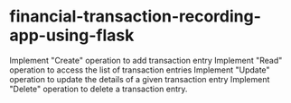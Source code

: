 # financial-transaction-recording-app-using-flask
Implement "Create" operation to add transaction entry Implement "Read" operation to access the list of transaction entries Implement "Update" operation to update the details of a given transaction entry Implement "Delete" operation to delete a transaction entry. 
